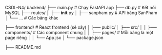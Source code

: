 CSDL-N4/
backend/
├── main.py # Chạy FastAPI app
├── db.py # Kết nối MySQL
├── routes/
│ ├── **init**.py
│ ├── sanpham.py # API bảng SanPham
│ └── ... # Các bảng khác

├── frontend/ # React frontend (sẽ xây)
│ ├── public/
│ ├── src/
│ │ ├── components/ # Các component chung
│ │ ├── pages/ # Mỗi bảng là một page riêng
│ │ └── App.jsx
│ └── package.json

├── README.md
